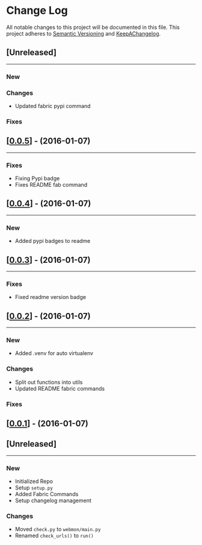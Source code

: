 # Change Log
All notable changes to this project will be documented in this file.
This project adheres to [Semantic Versioning](http://semver.org/) and [KeepAChangelog](http://keepachangelog.com/).

## [Unreleased]
---

### New

### Changes
* Updated fabric pypi command

### Fixes


## [[0.0.5](https://github.com/mc706/webmon/releases/tag/v0.0.5)] - (2016-01-07)
---

### Fixes
* Fixing Pypi badge
* Fixes README fab command

## [[0.0.4](https://github.com/mc706/webmon/releases/tag/v0.0.4)] - (2016-01-07)
---

### New
* Added pypi badges to readme


## [[0.0.3](https://github.com/mc706/webmon/releases/tag/v0.0.3)] - (2016-01-07)
---

### Fixes
* Fixed readme version badge

## [[0.0.2](https://github.com/mc706/webmon/releases/tag/v0.0.2)] - (2016-01-07)
---

### New
* Added .venv for auto virtualenv 

### Changes
* Split out functions into utils
* Updated README fabric commands

### Fixes


## [[0.0.1](https://github.com/mc706/webmon/releases/tag/v0.0.1)] - (2016-01-07)
## [Unreleased]
---

### New
* Initialized Repo
* Setup `setup.py`
* Added Fabric Commands
* Setup changelog management

### Changes
* Moved `check.py` to `webmon/main.py`
* Renamed `check_urls()` to `run()`

